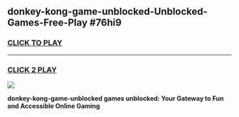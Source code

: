 
## donkey-kong-game-unblocked-Unblocked-Games-Free-Play #76hi9
<h3>
<a href="https://us.freeplayer.one?title=donkey-kong-game-unblocked&ref=9M">CLICK TO PLAY</a></h3>
<hr>

<h3>
<a href="https://us.freeplayer.one?title=donkey-kong-game-unblocked&ref=9M">CLICK 2 PLAY</a>
  
</h3>

<a href="https://us.freeplayer.one?title=donkey-kong-game-unblocked&ref=9M"><img src="https://clearcache.store/games.png"></a>


**donkey-kong-game-unblocked games unblocked: Your Gateway to Fun and Accessible Online Gaming**
